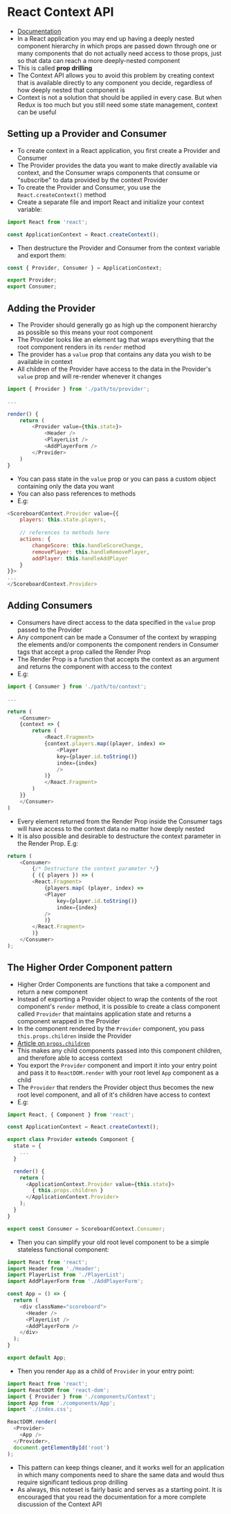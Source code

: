 # React Context API
* [Documentation](https://reactjs.org/docs/context.html)
* In a React application you may end up having a deeply nested component hierarchy in which props are passed down through one or many components that do not actually need access to those props, just so that data can reach a more deeply-nested component
* This is called **prop drilling**
* The Context API allows you to avoid this problem by creating context that is available directly to any component you decide, regardless of how deeply nested that component is
* Context is not a solution that should be applied in every case. But when Redux is too much but you still need some state management, context can be useful 

## Setting up a Provider and Consumer
* To create context in a React application, you first create a Provider and Consumer
* The Provider provides the data you want to make directly available via context, and the Consumer wraps components that consume or "subscribe" to data provided by the context Provider
* To create the Provider and Consumer, you use the `React.createContext()` method
* Create a separate file and import React and initialize your context variable:

```js 
import React from 'react';

const ApplicationContext = React.createContext();
```

* Then destructure the Provider and Consumer from the context variable and export them:

```js 
const { Provider, Consumer } = ApplicationContext;

export Provider;
export Consumer;
```

## Adding the Provider
* The Provider should generally go as high up the component hierarchy as possible so this means your root component
* The Provider looks like an element tag that wraps everything that the root component renders in its `render` method
* The provider has a `value` prop that contains any data you wish to be available in context 
* All children of the Provider have access to the data in the Provider's `value` prop and will re-render whenever it changes

```js
import { Provider } from './path/to/provider';

...

render() {
    return (
        <Provider value={this.state}>
            <Header />
            <PlayerList />   
            <AddPlayerForm />
        </Provider>
    )
}
```

* You can pass state in the `value` prop or you can pass a custom object containing only the data you want
* You can also pass references to methods
* E.g: 

```js
<ScoreboardContext.Provider value={{
    players: this.state.players,
    
    // references to methods here
    actions: {
        changeScore: this.handleScoreChange,
        removePlayer: this.handleRemovePlayer,
        addPlayer: this.handleAddPlayer
    }
}}>
...
</ScoreboardContext.Provider>
```

## Adding Consumers 
* Consumers have direct access to the data specified in the `value` prop passed to the Provider
* Any component can be made a Consumer of the context by wrapping the elements and/or components the component renders in Consumer tags that accept a prop called the Render Prop
* The Render Prop is a function that accepts the context as an argument and returns the component with access to the context 
* E.g:

```js
import { Consumer } from './path/to/context';

...

return (
    <Consumer>
    {context => {
        return (
            <React.Fragment>
            {context.players.map((player, index) =>
                <Player 
                key={player.id.toString()} 
                index={index}         
                />
            )}
            </React.Fragment>
        )
    }}
    </Consumer>
)
```
* Every element returned from the Render Prop inside the Consumer tags will have access to the context data no matter how deeply nested
* It is also possible and desirable to destructure the context parameter in the Render Prop. E.g: 

```js
return (
    <Consumer>
        {/* Destructure the context parameter */}
        { ({ players }) => (
        <React.Fragment>
            {players.map( (player, index) =>
            <Player 
                key={player.id.toString()} 
                index={index}         
            />
            )}
        </React.Fragment>
        )}
    </Consumer>
);
```

## The Higher Order Component pattern
* Higher Order Components are functions that take a component and return a new component
* Instead of exporting a Provider object to wrap the contents of the root component's `render` method, it is possible to create a class component called `Provider` that maintains application state and returns a component wrapped in the Provider 
* In the component rendered by the `Provider` component, you pass `this.props.children` inside the Provider
* [Article on `props.children`](https://codeburst.io/a-quick-intro-to-reacts-props-children-cb3d2fce4891)
* This makes any child components passed into this component children, and therefore able to access context
* You export the `Provider` component and import it into your entry point and pass it to `ReactDOM.render` with your root level `App` component as a child
* The `Provider` that renders the Provider object thus becomes the new root level component, and all of it's children have access to context
* E.g: 


```js 
import React, { Component } from 'react';

const ApplicationContext = React.createContext();

export class Provider extends Component {
  state = {
    ...
  }

  render() {
    return (
      <ApplicationContext.Provider value={this.state}>
        { this.props.children }
      </ApplicationContext.Provider>
    );
  }  
}

export const Consumer = ScoreboardContext.Consumer;
```

* Then you can simplify your old root level component to be a simple stateless functional component: 

```js 
import React from 'react';
import Header from './Header';
import PlayerList from './PlayerList';
import AddPlayerForm from './AddPlayerForm';

const App = () => {
  return (
    <div className="scoreboard">
      <Header />
      <PlayerList />   
      <AddPlayerForm />
    </div>
  );
}

export default App;
```

* Then you render `App` as a child of `Provider` in your entry point: 

```js
import React from 'react';
import ReactDOM from 'react-dom';
import { Provider } from './components/Context';
import App from './components/App';
import './index.css';

ReactDOM.render(
  <Provider>
    <App />
  </Provider>, 
  document.getElementById('root')
);
```

* This pattern can keep things cleaner, and it works well for an application in which many components need to share the same data and would thus require significant tedious prop drilling
* As always, this noteset is fairly basic and serves as a starting point. It is encouraged that you read the documentation for a more complete discussion of the Context API

